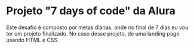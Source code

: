 # Projeto "7 days of code" da Alura

Este desafio é composto por metas diárias, onde no final de 7 dias eu vou ter um projeto finalizado. No caso desse projeto, de uma landing page usando HTML e CSS.